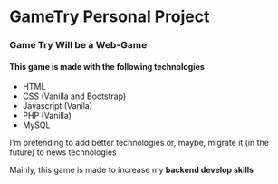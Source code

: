 # GameTry Personal Project

### Game Try Will be a Web-Game

#### This game is made with the following technologies

* HTML
* CSS (Vanilla and Bootstrap)
* Javascript (Vanila)
* PHP (Vanilla)
* MySQL

I'm pretending to add better technologies or, maybe, migrate it (in the future) to news technologies

Mainly, this game is made to increase my **backend develop skills**

